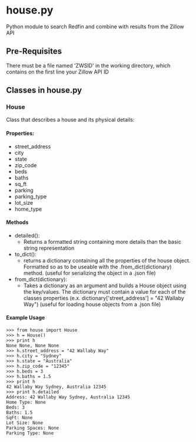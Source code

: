 # house.py
Python module to search Redfin and combine with results from the Zillow API

## Pre-Requisites

There must be a file named 'ZWSID' in the working directory, which contains on the first line your Zillow API ID

## Classes in house.py

### House

Class that describes a house and its physical details:

#### Properties:

- street_address
- city
- state
- zip_code
- beds
- baths
- sq_ft
- parking
- parking_type
- lot_size
- home_type

#### Methods
- detailed():
  - Returns a formatted string containing more details than the basic string representation
- to_dict():
  - returns a dictionary containing all the properties of the house object. Formatted so as to be useable with the .from_dict(dictionary) method. (useful for serializing the object in a .json file)
- from_dict(dictionary):
  - Takes a dictionary as an argument and builds a House object using the key/values. The dictionary must contain a value for each of the classes properties (e.x. dictionary['street_address'] = "42 Wallaby Way") (useful for loading house objects from a .json file)


#### Example Usage
```
>>> from house import House
>>> h = House()
>>> print h
None None, None None
>>> h.street_address = "42 Wallaby Way"
>>> h.city = "Sydney"
>>> h.state = "Australia"
>>> h.zip_code = "12345"
>>> h.beds = 3
>>> h.baths = 1.5
>>> print h
42 Wallaby Way Sydney, Australia 12345
>>> print h.detailed
Address: 42 Wallaby Way Sydney, Australia 12345
Home Type: None
Beds: 3
Baths: 1.5
SqFt: None
Lot Size: None
Parking Spaces: None
Parking Type: None

```
